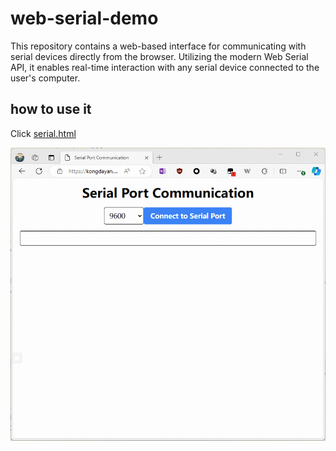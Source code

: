 # web-serial-demo
This repository contains a web-based interface for communicating with serial devices directly from the browser. Utilizing the modern Web Serial API, it enables real-time interaction with any serial device connected to the user's computer.
## how to use it
Click [serial.html](https://kongdayan.github.io/Web-Serial-API-demo/serial.html)

![demo](./demo.gif)
